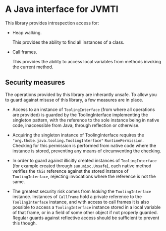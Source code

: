 A Java interface for JVMTI
==========================

This library provides introspection access for:

* Heap walking.

  This provides the ability to find all instances of a class.
  
* Call frames.

  This provides the ability to access local variables from methods
  invoking the current method.


Security measures
-----------------

The operations provided by this library are inherantly unsafe. To
allow you to guard against misuse of this library, a few measures are
in place.

* Access to an instance of `ToolingInterface` (from where all
  operations are provided) is guarded by the ToolingInterface
  implementing the singleton pattern, with the reference to the sole
  instance being in native code, inaccessible from Java, through
  reflection or otherwise.

* Acquiring the singleton instance of ToolingInterface requires the
  `"org.thobe.java.tooling.ToolingInterface"`
  `RuntimePermission`. Checking for this permission is performed from
  native code where the instance is stored, preventing any means of
  circumventing the checking.

* In order to guard against illicitly created instances of
  `ToolingInterface` (for example created through `sun.misc.Unsafe`),
  each native method verifies the `this` reference against the stored
  instance of `ToolingInterface`, rejecting invocations where the
  reference is not the same.

* The greatest security risk comes from _leaking_ the
  `ToolingInterface` instance. Instances of `CallFrame` hold a private
  reference to the `ToolingInterface` instance, and with access to
  call frames it is also possible to access a `ToolingInterface`
  instance stored in a local variable of that frame, or in a field of
  some other object if not properly guarded. Regular guards against
  reflective access should be sufficient to prevent this though.

